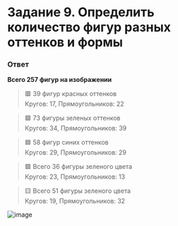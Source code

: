 # Задание 9. Определить количество фигур разных оттенков и формы

### Ответ

**Всего 257 фигур на изображении**

> 🟥 39 фигур красных оттенков  
> Кругов: 17, Прямоугольников: 22

> 🟩 73 фигуры зеленых оттенков  
> Кругов: 34, Прямоугольников: 39

> 🟦 58 фигур синих оттенков  
> Кругов: 29, Прямоугольников: 29

> 🟪 Всего 36 фигуры зеленого цвета  
> Кругов: 23, Прямоугольников: 13

> 🟨 Всего 51 фигуры зеленого цвета  
> Кругов: 19, Прямоугольников: 32

![image](https://github.com/svyatoslavlipatov/Introduction-to-Computer-Vision/assets/92099105/507d9544-7822-4ebe-a693-32b0f599af5c)

